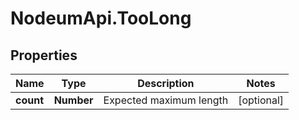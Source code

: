 # NodeumApi.TooLong

## Properties

Name | Type | Description | Notes
------------ | ------------- | ------------- | -------------
**count** | **Number** | Expected maximum length | [optional] 


